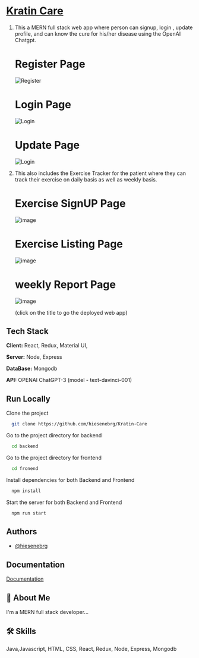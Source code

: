 
#  [Kratin Care](https://kratincare.netlify.app)


1. This a MERN full stack web app where person can signup, login , update profile, and can know the cure for his/her disease using the OpenAI Chatgpt.

     # Register Page
      ![Register](https://drive.google.com/uc?export=view&id=17-kp4bQrhby5RYITImWFIp7sgWCEsP0w)
      
      # Login Page      
      ![Login](https://drive.google.com/uc?export=view&id=1W1CRZzTAaP1l4dwweveGs1BpegfYEIJb)
      
      # Update Page
      ![Login](https://drive.google.com/uc?export=view&id=1HbLUY0GIr66IxLiRxE4pRoD7EA8rhv97)

2. This also includes the Exercise Tracker for the patient where they can track their exercise on daily basis as well as weekly basis.

      # Exercise SignUP Page 
      ![image](https://drive.google.com/uc?export=view&id=1nj-S931RSsvZ63IvYiHJshsA-Inm8thj)
      
     # Exercise Listing Page
      ![image](https://drive.google.com/uc?export=view&id=1FOsEs8vRZEMpsbbX3_gnn5xhN1lK9nPQ)
      
      # weekly Report Page
      ![image](https://drive.google.com/uc?export=view&id=1dHvOtkkCDe0oZwr0R75XeoZJu4Kk9bbl)

    (click on the title to go the deployed web app)


## Tech Stack

**Client:** React, Redux, Material UI, 

**Server:** Node, Express

**DataBase:** Mongodb

**API:** OPENAI  ChatGPT-3 (model - text-davinci-001)


## Run Locally

Clone the project

```bash
  git clone https://github.com/hiesenebrg/Kratin-Care
```

Go to the project directory for backend

```bash
  cd backend 
```

Go to the project directory for frontend

```bash
  cd fronend 
```

Install dependencies for both Backend and Frontend

```bash
  npm install
```

Start the server for both Backend and Frontend

```bash
  npm run start
```




## Authors

- [@hiesenebrg](https://github.com/hiesenebrg)


## Documentation

[Documentation](https://linktodocumentation)


## 🚀 About Me
I'm a MERN full stack developer...


## 🛠 Skills
Java,Javascript, HTML, CSS, React, Redux, Node, Express, Mongodb 

